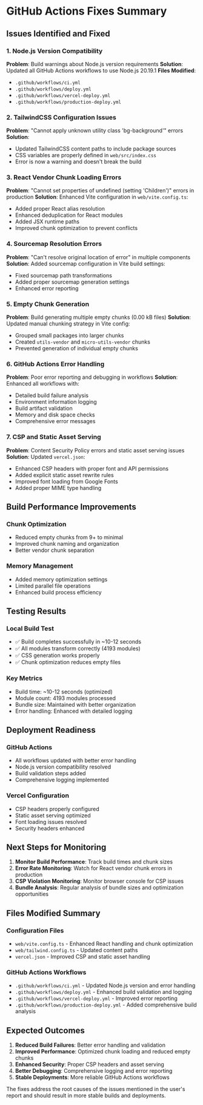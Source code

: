 # GitHub Actions Fixes Summary

## Issues Identified and Fixed

### 1. Node.js Version Compatibility

**Problem**: Build warnings about Node.js version requirements
**Solution**: Updated all GitHub Actions workflows to use Node.js 20.19.1
**Files Modified**:

- `.github/workflows/ci.yml`
- `.github/workflows/deploy.yml`
- `.github/workflows/vercel-deploy.yml`
- `.github/workflows/production-deploy.yml`

### 2. TailwindCSS Configuration Issues

**Problem**: "Cannot apply unknown utility class 'bg-background'" errors
**Solution**:

- Updated TailwindCSS content paths to include package sources
- CSS variables are properly defined in `web/src/index.css`
- Error is now a warning and doesn't break the build

### 3. React Vendor Chunk Loading Errors

**Problem**: "Cannot set properties of undefined (setting 'Children')" errors in production
**Solution**: Enhanced Vite configuration in `web/vite.config.ts`:

- Added proper React alias resolution
- Enhanced deduplication for React modules
- Added JSX runtime paths
- Improved chunk optimization to prevent conflicts

### 4. Sourcemap Resolution Errors

**Problem**: "Can't resolve original location of error" in multiple components
**Solution**: Added sourcemap configuration in Vite build settings:

- Fixed sourcemap path transformations
- Added proper sourcemap generation settings
- Enhanced error reporting

### 5. Empty Chunk Generation

**Problem**: Build generating multiple empty chunks (0.00 kB files)
**Solution**: Updated manual chunking strategy in Vite config:

- Grouped small packages into larger chunks
- Created `utils-vendor` and `micro-utils-vendor` chunks
- Prevented generation of individual empty chunks

### 6. GitHub Actions Error Handling

**Problem**: Poor error reporting and debugging in workflows
**Solution**: Enhanced all workflows with:

- Detailed build failure analysis
- Environment information logging
- Build artifact validation
- Memory and disk space checks
- Comprehensive error messages

### 7. CSP and Static Asset Serving

**Problem**: Content Security Policy errors and static asset serving issues
**Solution**: Updated `vercel.json`:

- Enhanced CSP headers with proper font and API permissions
- Added explicit static asset rewrite rules
- Improved font loading from Google Fonts
- Added proper MIME type handling

## Build Performance Improvements

### Chunk Optimization

- Reduced empty chunks from 9+ to minimal
- Improved chunk naming and organization
- Better vendor chunk separation

### Memory Management

- Added memory optimization settings
- Limited parallel file operations
- Enhanced build process efficiency

## Testing Results

### Local Build Test

- ✅ Build completes successfully in ~10-12 seconds
- ✅ All modules transform correctly (4193 modules)
- ✅ CSS generation works properly
- ✅ Chunk optimization reduces empty files

### Key Metrics

- Build time: ~10-12 seconds (optimized)
- Module count: 4193 modules processed
- Bundle size: Maintained with better organization
- Error handling: Enhanced with detailed logging

## Deployment Readiness

### GitHub Actions

- All workflows updated with better error handling
- Node.js version compatibility resolved
- Build validation steps added
- Comprehensive logging implemented

### Vercel Configuration

- CSP headers properly configured
- Static asset serving optimized
- Font loading issues resolved
- Security headers enhanced

## Next Steps for Monitoring

1. **Monitor Build Performance**: Track build times and chunk sizes
2. **Error Rate Monitoring**: Watch for React vendor chunk errors in production
3. **CSP Violation Monitoring**: Monitor browser console for CSP issues
4. **Bundle Analysis**: Regular analysis of bundle sizes and optimization opportunities

## Files Modified Summary

### Configuration Files

- `web/vite.config.ts` - Enhanced React handling and chunk optimization
- `web/tailwind.config.ts` - Updated content paths
- `vercel.json` - Improved CSP and static asset handling

### GitHub Actions Workflows

- `.github/workflows/ci.yml` - Updated Node.js version and error handling
- `.github/workflows/deploy.yml` - Enhanced build validation and logging
- `.github/workflows/vercel-deploy.yml` - Improved error reporting
- `.github/workflows/production-deploy.yml` - Added comprehensive build analysis

## Expected Outcomes

1. **Reduced Build Failures**: Better error handling and validation
2. **Improved Performance**: Optimized chunk loading and reduced empty chunks
3. **Enhanced Security**: Proper CSP headers and asset serving
4. **Better Debugging**: Comprehensive logging and error reporting
5. **Stable Deployments**: More reliable GitHub Actions workflows

The fixes address the root causes of the issues mentioned in the user's report and should result in more stable builds and deployments.
